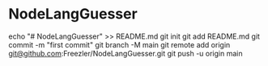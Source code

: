 # NodeLangGuesser


echo "# NodeLangGuesser" >> README.md
git init
git add README.md
git commit -m "first commit"
git branch -M main
git remote add origin <git@github.com>:Freezler/NodeLangGuesser.git
git push -u origin main
